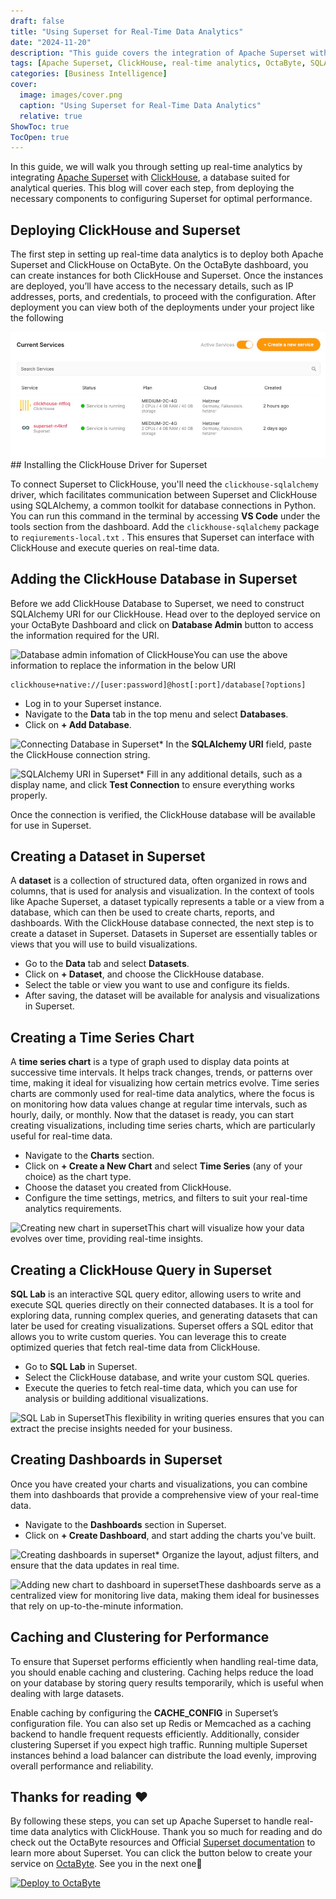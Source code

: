 ```yaml
---
draft: false
title: "Using Superset for Real-Time Data Analytics"
date: "2024-11-20"
description: "This guide covers the integration of Apache Superset with ClickHouse to set up real-time analytics. It includes deploying both tools on OctaByte, configuring Superset for optimal performance, creating datasets, and visualizations such as time series charts and dashboards. Additionally, it explains how to optimize performance with caching and clustering."
tags: [Apache Superset, ClickHouse, real-time analytics, OctaByte, SQLAlchemy, time series charts, data visualization, dashboards, caching, clustering, business intelligence, data analysis]
categories: [Business Intelligence]
cover:
  image: images/cover.png
  caption: "Using Superset for Real-Time Data Analytics"
  relative: true
ShowToc: true
TocOpen: true
---
```



In this guide, we will walk you through setting up real\-time analytics by integrating [Apache Superset](https://octabyte.io/applications/business-intelligence/superset) with [ClickHouse](https://octabyte.io/databases/relational-databases/clickhouse), a database suited for analytical queries. This blog will cover each step, from deploying the necessary components to configuring Superset for optimal performance.

## Deploying ClickHouse and Superset

The first step in setting up real\-time data analytics is to deploy both Apache Superset and ClickHouse on OctaByte. On the OctaByte dashboard, you can create instances for both ClickHouse and Superset. Once the instances are deployed, you’ll have access to the necessary details, such as IP addresses, ports, and credentials, to proceed with the configuration. After deployment you can view both of the deployments under your project like the following

![Deployed ClickHouse and Superset on OctaByte](images/image-3.png)## Installing the ClickHouse Driver for Superset

To connect Superset to ClickHouse, you'll need the `clickhouse-sqlalchemy` driver, which facilitates communication between Superset and ClickHouse using SQLAlchemy, a common toolkit for database connections in Python. You can run this command in the terminal by accessing **VS Code** under the tools section from the dashboard. Add the `clickhouse-sqlalchemy` package to `reqiurements-local.txt` . This ensures that Superset can interface with ClickHouse and execute queries on real\-time data.

## Adding the ClickHouse Database in Superset

Before we add ClickHouse Database to Superset, we need to construct SQLAlchemy URI for our ClickHouse. Head over to the deployed service on your OctaByte Dashboard and click on **Database Admin** button to access the information required for the URI.

![Database admin infomation of ClickHouse](https://blog.elest.io/content/images/2024/10/Screenshot-2024-10-03-at-11.55.47-AM.jpg)You can use the above information to replace the information in the below URI


```
clickhouse+native://[user:password]@host[:port]/database[?options]

```
* Log in to your Superset instance.
* Navigate to the **Data** tab in the top menu and select **Databases**.
* Click on **\+ Add Database**.

![Connecting Database in Superset](https://blog.elest.io/content/images/2024/10/Screenshot-2024-10-03-at-12.01.34-PM.jpg)* In the **SQLAlchemy URI** field, paste the ClickHouse connection string.

![SQLAlchemy URI in Superset](https://blog.elest.io/content/images/2024/10/image-4.png)* Fill in any additional details, such as a display name, and click **Test Connection** to ensure everything works properly.

Once the connection is verified, the ClickHouse database will be available for use in Superset.

## Creating a Dataset in Superset

A **dataset** is a collection of structured data, often organized in rows and columns, that is used for analysis and visualization. In the context of tools like Apache Superset, a dataset typically represents a table or a view from a database, which can then be used to create charts, reports, and dashboards. With the ClickHouse database connected, the next step is to create a dataset in Superset. Datasets in Superset are essentially tables or views that you will use to build visualizations.

* Go to the **Data** tab and select **Datasets**.
* Click on **\+ Dataset**, and choose the ClickHouse database.
* Select the table or view you want to use and configure its fields.
* After saving, the dataset will be available for analysis and visualizations in Superset.

## Creating a Time Series Chart

A **time series chart** is a type of graph used to display data points at successive time intervals. It helps track changes, trends, or patterns over time, making it ideal for visualizing how certain metrics evolve. Time series charts are commonly used for real\-time data analytics, where the focus is on monitoring how data values change at regular time intervals, such as hourly, daily, or monthly. Now that the dataset is ready, you can start creating visualizations, including time series charts, which are particularly useful for real\-time data.

* Navigate to the **Charts** section.
* Click on **\+ Create a New Chart** and select **Time Series** (any of your choice) as the chart type.
* Choose the dataset you created from ClickHouse.
* Configure the time settings, metrics, and filters to suit your real\-time analytics requirements.

![Creating new chart in superset](https://blog.elest.io/content/images/2024/10/image-5.png)This chart will visualize how your data evolves over time, providing real\-time insights.

## Creating a ClickHouse Query in Superset

**SQL Lab** is an interactive SQL query editor, allowing users to write and execute SQL queries directly on their connected databases. It is a tool for exploring data, running complex queries, and generating datasets that can later be used for creating visualizations. Superset offers a SQL editor that allows you to write custom queries. You can leverage this to create optimized queries that fetch real\-time data from ClickHouse.

* Go to **SQL Lab** in Superset.
* Select the ClickHouse database, and write your custom SQL queries.
* Execute the queries to fetch real\-time data, which you can use for analysis or building additional visualizations.

![SQL Lab in Superset](https://blog.elest.io/content/images/2024/10/Screenshot-2024-10-03-at-1.23.21-PM.jpg)This flexibility in writing queries ensures that you can extract the precise insights needed for your business.

## Creating Dashboards in Superset

Once you have created your charts and visualizations, you can combine them into dashboards that provide a comprehensive view of your real\-time data.

* Navigate to the **Dashboards** section in Superset.
* Click on **\+ Create Dashboard**, and start adding the charts you've built.

![Creating dashboards in superset](https://blog.elest.io/content/images/2024/10/Screenshot-2024-10-03-at-1.29.08-PM.jpg)* Organize the layout, adjust filters, and ensure that the data updates in real time.

![Adding new chart to dashboard in superset](https://blog.elest.io/content/images/2024/10/Screenshot-2024-10-03-at-1.30.46-PM.jpg)These dashboards serve as a centralized view for monitoring live data, making them ideal for businesses that rely on up\-to\-the\-minute information.

## Caching and Clustering for Performance

To ensure that Superset performs efficiently when handling real\-time data, you should enable caching and clustering. Caching helps reduce the load on your database by storing query results temporarily, which is useful when dealing with large datasets.

Enable caching by configuring the **CACHE\_CONFIG** in Superset’s configuration file. You can also set up Redis or Memcached as a caching backend to handle frequent requests efficiently. Additionally, consider clustering Superset if you expect high traffic. Running multiple Superset instances behind a load balancer can distribute the load evenly, improving overall performance and reliability.

## **Thanks for reading ❤️**

By following these steps, you can set up Apache Superset to handle real\-time data analytics with ClickHouse. Thank you so much for reading and do check out the OctaByte resources and Official [Superset documentation](https://superset.apache.org/docs/intro/?ref=blog.octabyte.io) to learn more about Superset. You can click the button below to create your service on [OctaByte](https://octabyte.io/applications/business-intelligence/superset). See you in the next one👋




[![Deploy to OctaByte](/images/octabyte-deploy.png)](https://octabyte.io/applications/business-intelligence/superset)



